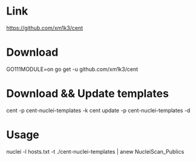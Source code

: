# Link
https://github.com/xm1k3/cent

# Download

GO111MODULE=on go get -u github.com/xm1k3/cent


# Download && Update templates

 cent -p cent-nuclei-templates -k
 cent update -p cent-nuclei-templates -d
 
 # Usage
 
 nuclei -l hosts.txt -t ./cent-nuclei-templates | anew NucleiScan_Publics
 
